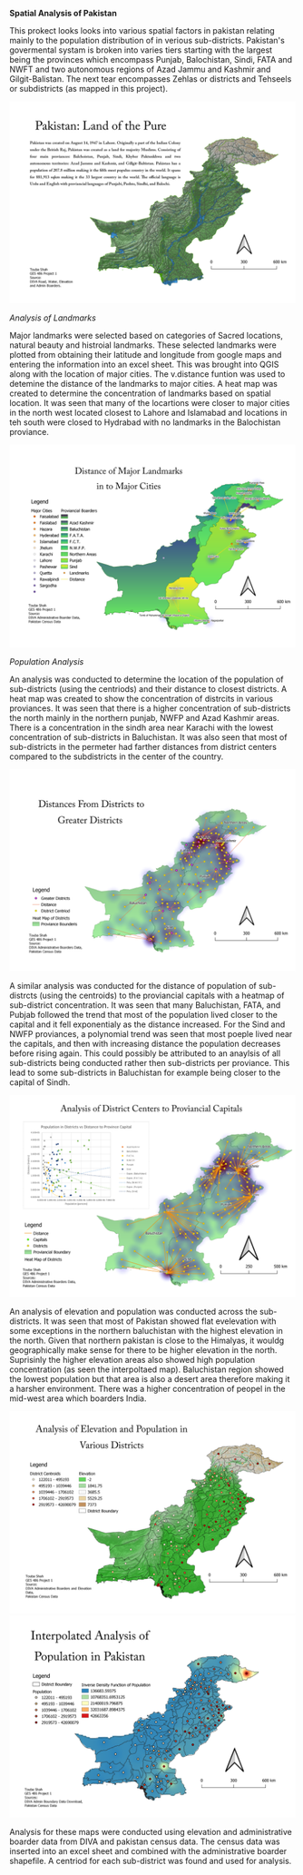 **Spatial Analysis of Pakistan**

This prokect looks looks into various spatial factors in pakistan relating mainly to the population distribution of in verious sub-districts. Pakistan's govermental systam is broken into varies tiers starting with the largest being the provinces which encompass Punjab, Balochistan, Sindi, FATA and NWFT and two autonomous regions of Azad Jammu and Kashmir and Gilgit-Balistan. The next tear encompasses Zehlas or districts and Tehseels or subdistricts (as mapped in this project). 

<img src="/images/Overview.png"/>

*Analysis of Landmarks*

Major landmarks were selected based on categories of Sacred locations, natural beauty and histroial landmarks. These selected landmarks were plotted from obtaining their latitude and longitude from google maps and entering the information into an excel sheet. This was brought into QGIS along with the location of major cities. The v.distance funtion was used to detemine the distance of the landmarks to major cities. A heat map was created to determine the concentration of landmarks based on spatial location. It was seen that many of the locartions were closer to major cities in the north west located closest to Lahore and Islamabad and locations in teh south were closed to Hydrabad with no landmarks in the Balochistan proviance. 

<img src="/images/Landmards to Major Cities.png"/>


*Population Analysis*

An analysis was conducted to determine the location of the population of sub-districts (using the centriods) and their distance to closest districts. A heat map was created to show the concentration of distrcits in various proviances. It was seen that there is a higher concentration of sub-districts the north mainly in the northern punjab, NWFP and Azad Kashmir areas. There is a concentration in the sindh area near Karachi with the lowest concentration of sub-districts in Baluchistan. It was also seen that most of sub-districts in the permeter had farther distances from district centers compared to the subdistricts in the center of the country. 

<img src="/images/Distance from District to Greater District.png"/>

A similar analysis was conducted for the distance of population of sub-distrcts (using the centroids) to the proviancial capitals with a heatmap of sub-district concentration. It was seen that many Baluchistan, FATA, and Pubjab followed the trend that most of the population lived closer to the capital and it fell exponentialy as the distance increased. For the Sind and NWFP proviances, a polynomial trend was seen that most poeple lived near the capitals, and then with increasing distance the population decreases before rising again. This could possibly be attributed to an anaylsis of all sub-districts being conducted rather then sub-districts per proviance. This lead to some sub-districts in Baluchistan for example being closer to the capital of Sindh. 

<img src="/images/Distance from Districts to Proviance Capitals.png"/>

An analysis of elevation and population was conducted across the sub-districts. It was seen that most of Pakistan showed flat evelevation with some exceptions in the northern baluchistan with the highest elevation in the north. Given that northern pakistan is close to the Himalyas, it wouldg geographically make sense for there to be higher elevation in the north. Suprisinly the higher elevation areas also showed high population concentration (as seen the interpoltaed map). Baluchistan region showed the lowest population but that area  is also a desert area therefore making it a harsher environment. There was a higher concentration of peopel in the mid-west area which boarders India. 

<img src="/images/Elevations and Population.png"/>
<img src="/images/Interpolation of Population in Pakistan.png"/>

Analysis for these maps were conducted using elevation and administrative boarder data from DIVA and pakistan census data. The census data was inserted into an excel sheet and combined with the administrative boarder shapefile. A centriod for each sub-district was found and used for analysis. 

